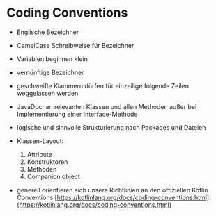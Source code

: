 # Coding Conventions
- Englische Bezeichner
- CamelCase Schreibweise für Bezeichner
- Variablen beginnen klein
- vernünftige Bezeichner
- geschweifte Klammern dürfen für einzeilige folgende Zeilen weggelassen werden
- JavaDoc: an relevanten Klassen und allen Methoden außer bei Implementierung einer Interface-Methode
- logische und sinnvolle Strukturierung nach Packages und Dateien
- Klassen-Layout:
  1. Attribute
  2. Konstruktoren
  3. Methoden
  4. Companion object

- generell orientieren sich unsere Richtlinien an den offiziellen Kotlin Conventions
[https://kotlinlang.org/docs/coding-conventions.html](https://kotlinlang.org/docs/coding-conventions.html)